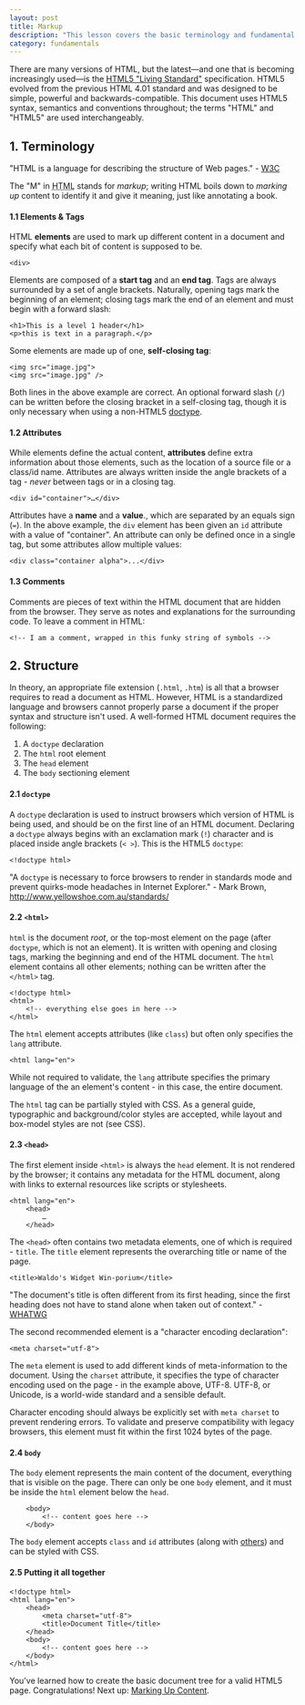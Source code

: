 ```yaml
---
layout: post
title: Markup
description: "This lesson covers the basic terminology and fundamental syntax of HTML. By the end of this lesson you will be able to create a simple webpage by hand."
category: fundamentals
---
```


There are many versions of HTML, but the latest&mdash;and one that is becoming increasingly used&mdash;is the [HTML5 "Living Standard"](http://developers.whatwg.org/) specification. HTML5 evolved from the previous HTML 4.01 standard and was designed to be simple, powerful and backwards-compatible. This document uses HTML5 syntax, semantics and conventions throughout; the terms "HTML" and "HTML5" are used interchangeably.

## 1. Terminology

"HTML is a language for describing the structure of Web pages." - [W3C](http://w3.org)

The "M" in <abbr title="Hyper-Text Markup Language">HTML</abbr> stands for _markup_; writing HTML boils down to _marking up_ content to identify it and give it meaning, just like annotating a book.

#### 1.1 Elements & Tags
HTML **elements** are used to mark up different content in a document and specify what each bit of content is supposed to be.	
	
	<div>

Elements are composed of a **start tag** and an **end tag**. Tags are always surrounded by a set of angle brackets. Naturally, opening tags mark the beginning of an element; closing tags mark the end of an element and must begin with a forward slash:

	<h1>This is a level 1 header</h1>
	<p>this is text in a paragraph.</p>

Some elements are made up of one, **self-closing tag**:

	<img src="image.jpg">
	<img src="image.jpg" />

Both lines in the above example are correct. An optional forward slash (`/`) can be written before the closing bracket in a self-closing tag, though it is only necessary when using a non-HTML5 [doctype](#).

#### 1.2 Attributes
While elements define the actual content, **attributes** define extra information about those elements, such as the location of a source file or a class/id name. Attributes are always written inside the angle brackets of a tag - _never_ between tags or in a closing tag.
	
	<div id="container">…</div>

Attributes have a **name** and a **value**., which are separated by an equals sign (`=`). In the above example, the `div` element has been given an `id` attribute with a value of "container". An attribute can only be defined once in a single tag, but some attributes allow multiple values:

	<div class="container alpha">...</div>

#### 1.3 Comments
Comments are pieces of text within the HTML document that are hidden from the browser. They serve as notes and explanations for the surrounding code. To leave a comment in HTML:

	<!-- I am a comment, wrapped in this funky string of symbols -->

## 2. Structure

In theory, an appropriate file extension (`.html`, `.htm`) is all that a browser requires to read a document as HTML. However, HTML is a standardized language and browsers cannot properly parse a document if the proper syntax and structure isn't used. A well-formed HTML document requires the following:

1. A `doctype` declaration
2. The `html` root element
3. The `head` element
4. The `body` sectioning element 

#### 2.1 `doctype`
A `doctype` declaration is used to instruct browsers which version of HTML is being used, and should be on the first line of an HTML document. Declaring a `doctype` always begins with an exclamation mark (`!`) character and is placed inside angle brackets (`< >`). This is the HTML5 `doctype`:

	<!doctype html>

"A `doctype` is necessary to force browsers to render in standards mode and prevent quirks-mode headaches in Internet Explorer." - Mark Brown, http://www.yellowshoe.com.au/standards/

#### 2.2 `<html>`
`html` is the document _root_, or the top-most element on the page (after `doctype`, which is not an element). It is written with opening and closing tags, marking the beginning and end of the HTML document. The `html` element contains all other elements; nothing can be written after the `</html>` tag. 

	<!doctype html>
	<html>
		<!-- everything else goes in here -->
	</html>

The `html` element accepts attributes (like `class`) but often only specifies the `lang` attribute.
 
	<html lang="en">

While not required to validate, the `lang` attribute specifies the primary language of the an element's content - in this case, the entire document.

The `html` tag can be partially styled with CSS. As a general guide, typographic and background/color styles are accepted, while layout and box-model styles are not (see CSS).

#### 2.3 `<head>`
The first element inside `<html>` is always the `head` element. It is not rendered by the browser; it contains any metadata for the HTML document, along with links to external resources like scripts or stylesheets. 

	<html lang="en">
		<head>
			…
		</head>

The `<head>` often contains two metadata elements, one of which is required - `title`. The `title` element represents the overarching title or name of the page.

	<title>Waldo's Widget Win-porium</title>

"The document's title is often different from its first heading, since the first heading does not have to stand alone when taken out of context." - [WHATWG](http://developers.whatwg.org/semantics.html)

The second recommended element is a "character encoding declaration":

	<meta charset="utf-8">

The `meta` element is used to add different kinds of meta-information to the document. Using the `charset` attribute, it specifies the type of character encoding used on the page - in the example above, UTF-8. UTF-8, or Unicode, is a world-wide standard and a sensible default.

Character encoding should always be explicitly set with `meta charset` to prevent rendering errors. To validate and preserve compatibility with legacy browsers, this element must fit within the first 1024 bytes of the page.

#### 2.4 `body`
The `body` element represents the main content of the document, everything that is visible on the page. There can only be one `body` element, and it must be inside the `html` element below the `head`.

		<body>
			<!-- content goes here -->
		</body>

The `body` element accepts `class` and `id` attributes (along with [others](http://developers.whatwg.org/elements.html#global-attributes)) and can be styled with CSS.

#### 2.5 Putting it all together

	<!doctype html>
	<html lang="en">
		<head>
			<meta charset="utf-8">
			<title>Document Title</title>
		</head>
		<body>
			<!-- content goes here -->
		</body>
	</html>

You've learned how to create the basic document tree for a valid HTML5 page. Congratulations! Next up: [Marking Up Content](#).